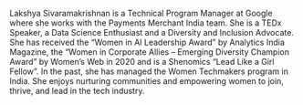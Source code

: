 Lakshya Sivaramakrishnan is a Technical Program Manager at Google where she works with the Payments Merchant India team. She is a TEDx Speaker, a Data Science Enthusiast and a Diversity and Inclusion Advocate. She has received the “Women in AI Leadership Award” by Analytics India Magazine, the “Women in Corporate Allies – Emerging Diversity Champion Award” by Women’s Web in 2020 and is a Shenomics “Lead Like a Girl Fellow”. In the past, she has managed the Women Techmakers program in India. She enjoys nurturing communities and empowering women to join, thrive, and lead in the tech industry.
